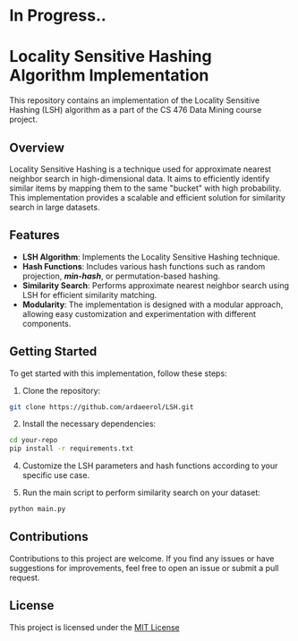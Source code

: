 # In Progress..

# Locality Sensitive Hashing Algorithm Implementation

This repository contains an implementation of the Locality Sensitive Hashing (LSH) algorithm as a part of the CS 476 Data Mining course project.

## Overview

Locality Sensitive Hashing is a technique used for approximate nearest neighbor search in high-dimensional data. It aims to efficiently identify similar items by mapping them to the same "bucket" with high probability. This implementation provides a scalable and efficient solution for similarity search in large datasets.

## Features

- **LSH Algorithm**: Implements the Locality Sensitive Hashing technique.
- **Hash Functions**: Includes various hash functions such as random projection, **_min-hash_**, or permutation-based hashing.
- **Similarity Search**: Performs approximate nearest neighbor search using LSH for efficient similarity matching.
- **Modularity**: The implementation is designed with a modular approach, allowing easy customization and experimentation with different components.

## Getting Started

To get started with this implementation, follow these steps:

1. Clone the repository:

```bash
git clone https://github.com/ardaeerol/LSH.git
```

2. Install the necessary dependencies:

```bash
cd your-repo
pip install -r requirements.txt
```

4. Customize the LSH parameters and hash functions according to your specific use case.

5. Run the main script to perform similarity search on your dataset:

```bash
python main.py
```

## Contributions
Contributions to this project are welcome. If you find any issues or have suggestions for improvements, feel free to open an issue or submit a pull request.

## License
This project is licensed under the [MIT License](./LICENSE)



